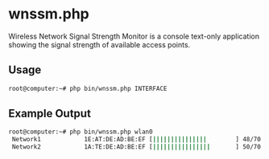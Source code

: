wnssm.php
=========
Wireless Network Signal Strength Monitor is a console text-only application showing the signal strength of available access points.

Usage
-----
```bash
root@computer:~# php bin/wnssm.php INTERFACE
```

Example Output
--------------
```bash
root@computer:~# php bin/wnssm.php wlan0
 Network1            1E:AT:DE:AD:BE:EF [|||||||||||||||        ] 48/70 -62 dBm
 Network2            1A:TE:DE:AD:BE:EF [||||||||||||||||       ] 50/70 -60 dBm
```
